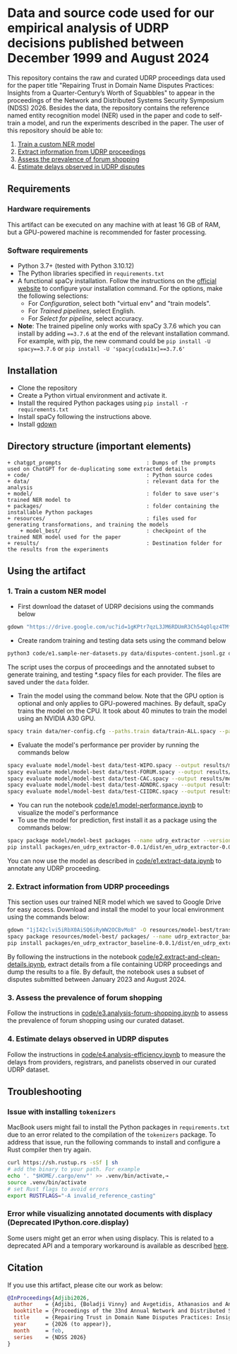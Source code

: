 # Data and source code used for our empirical analysis of UDRP decisions published between December 1999 and August 2024
This repository contains the raw and curated UDRP proceedings data used for the paper title "Repairing Trust in Domain Name Disputes Practices: Insights from a Quarter-Century’s Worth of Squabbles" to appear in the proceedings of the Network and Distributed Systems Security Symposium (NDSS) 2026.
Besides the data, the repository contains the reference named entity recognition model (NER) used in the paper and code to self-train a model, and run the experiments described in the paper.
The user of this repository should be able to:

1. [Train a custom NER model](#1-train-a-custom-ner-model)
2. [Extract information from UDRP proceedings](#2-extract-information-from-udrp-proceedings)
3. [Assess the prevalence of forum shopping](#3-assess-the-prevalence-of-forum-shopping)
4. [Estimate delays observed in UDRP disputes](#4-estimate-delays-observed-in-udrp-disputes)

## Requirements
### Hardware requirements
This artifact can be executed on any machine with at least 16 GB of RAM, but a GPU-powered machine is recommended for faster processing.

### Software requirements
- Python 3.7+ (tested with Python 3.10.12)
- The Python libraries specified in `requirements.txt`
- A functional spaCy installation. Follow the instructions on the [official website](https://spacy.io/usage) to configure your installation command. For the options, make the following selections:
    - For *Configuration*, select both "virtual env" and "train models".
    - For *Trained pipelines*, select English.
    - For *Select for pipeline*, select accuracy. 
- **Note**: The trained pipeline only works with spaCy 3.7.6 which you can install by adding `==3.7.6` at the end of the relevant installation command. For example, with pip, the new command could be `pip install -U spacy==3.7.6` or `pip install -U 'spacy[cuda11x]==3.7.6'`

## Installation
- Clone the repository
- Create a Python virtual environment and activate it.
- Install the required Python packages using `pip install -r requirements.txt`
- Install spaCy following the instructions above.
- Install [gdown](https://pypi.org/project/gdown/)

## Directory structure (important elements)
```
+ chatgpt_prompts                           : Dumps of the prompts used on ChatGPT for de-duplicating some extracted details
+ code/                                     : Python source codes
+ data/                                     : relevant data for the analysis
+ model/                                    : folder to save user's trained NER model to
+ packages/                                 : folder containing the installable Python packages
+ resources/                                : files used for generating transformations, and training the models
    + model_best/                           : checkpoint of the trained NER model used for the paper
+ results/                                  : Destination folder for the results from the experiments
```

## Using the artifact
### 1. Train a custom NER model
- First download the dataset of UDRP decisions using the commands below
```bash
gdown "https://drive.google.com/uc?id=1gKPtr7qzL3JM6RDUmR3Ch54qOlqz4TMf" -O data/disputes-content.jsonl.gz
```
- Create random training and testing data sets using the command below
```bash 
python3 code/e1.sample-ner-datasets.py data/disputes-content.jsonl.gz data/annotated-udrp-corpus.jsonl.gz data/
```

The script uses the corpus of proceedings and the annotated subset to generate training, and testing *.spacy files for each provider. The files are saved under the `data` folder.

- Train the model using the command below. Note that the GPU option is optional and only applies to GPU-powered machines. By default, spaCy trains the model on the CPU. It took about 40 minutes to train the model using an NVIDIA A30 GPU.
```bash
spacy train data/ner-config.cfg --paths.train data/train-ALL.spacy --paths.dev data/test-ALL.spacy --output model/ [--gpu-id 0]
```

- Evaluate the model's performance per provider by running the commands below

```bash
spacy evaluate model/model-best data/test-WIPO.spacy --output results/models-performance/WIPO.json
spacy evaluate model/model-best data/test-FORUM.spacy --output results/models-performance/FORUM.json
spacy evaluate model/model-best data/test-CAC.spacy --output results/models-performance/CAC.json
spacy evaluate model/model-best data/test-ADNDRC.spacy --output results/models-performance/ADNDRC.json
spacy evaluate model/model-best data/test-CIIDRC.spacy --output results/models-performance/CIIDRC.json
```

- You can run the notebook [code/e1.model-performance.ipynb](code/e1.model-performance.ipynb) to visualize the model's performance
- To use the model for prediction, first install it as a package using the commands below:
```bash
spacy package model/model-best packages --name udrp_extractor --version 0.0.1
pip install packages/en_udrp_extractor-0.0.1/dist/en_udrp_extractor-0.0.1.tar.gz
```
You can now use the model as described in [code/e1.extract-data.ipynb](code/e1.extract-data.ipynb) to annotate any UDRP proceeding.


### 2. Extract information from UDRP proceedings
This section uses our trained NER model which we saved to Google Drive for easy access. Download and install the model to your local environment using the commands below:

```bash
gdown "1jI42clvi5iRbX0AiSQ6iRyWW2OCBvMo8" -O resources/model-best/transformer/model
spacy package resources/model-best/ packages/ --name udrp_extractor_baseline --version 0.0.1
pip install packages/en_udrp_extractor_baseline-0.0.1/dist/en_udrp_extractor_baseline-0.0.1.tar.gz
```

By following the instructions in the notebook [code/e2.extract-and-clean-details.ipynb](code/e2.extract-and-clean-details.ipynb), extract details from a file containing UDRP proceedings and dump the results to a file. By default, the notebook uses a subset of disputes submitted between January 2023 and August 2024.

### 3. Assess the prevalence of forum shopping
Follow the instructions in [code/e3.analysis-forum-shopping.ipynb](code/e3.analysis-forum-shopping.ipynb) to assess the prevalence of forum shopping using our curated dataset.

### 4. Estimate delays observed in UDRP disputes
Follow the instructions in [code/e4.analysis-efficiency.ipynb](code/e4.analysis-efficiency.ipynb) to measure the delays from providers, registrars, and panelists observed in our curated UDRP dataset.

## Troubleshooting
### Issue with installing `tokenizers`
MacBook users might fail to install the Python packages in `requirements.txt` due to an error related to the compilation of the `tokenizers` package. To address that issue, run the following commands to install and configure a Rust compiler then try again.

```bash
curl https://sh.rustup.rs -sSf | sh
# add the binary to your path. For example
echo '. "$HOME/.cargo/env"' >> .venv/bin/activate,→
source .venv/bin/activate
# set Rust flags to avoid errors
export RUSTFLAGS="-A invalid_reference_casting"
```

### Error while visualizing annotated documents with displacy (Deprecated IPython.core.display)
Some users might get an error when using displacy. This is related to a deprecated API and a temporary workaround is available as described [here](https://github.com/jessevig/bertviz/issues/140\#issuecomment-2926981166).

## Citation
If you use this artifact, please cite our work as below:

```bibtex
@InProceedings{Adjibi2026,
  author    = {Adjibi, {Boladji Vinny} and Avgetidis, Athanasios and Antonakakis, Manos and Dainotti, Alberto and Bailey, Michael and Monrose, Fabian},
  booktitle = {Proceedings of the 33nd Annual Network and Distributed System Security Symposium},
  title     = {Repairing Trust in Domain Name Disputes Practices: Insights from a Quarter-Century’s Worth of Squabbles},
  year      = {2026 (to appear)},
  month     = feb,
  series    = {NDSS 2026}
}
```